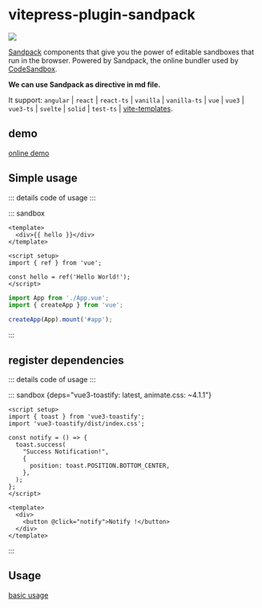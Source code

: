 # vitepress-plugin-sandpack

![](https://www.js-bridge.com/articles/sandpack.png)

<a href="https://www.npmjs.com/package/sandpack-vue3" target="_blank">Sandpack</a> components that give you the power of editable sandboxes that run in the browser. Powered by Sandpack, the online bundler used by <a href="https://codesandbox.io/" target="_blank">CodeSandbox</a>.

**We can use Sandpack as directive in md file.**

It support: `angular` | `react` | `react-ts` | `vanilla` | `vanilla-ts` | `vue` | `vue3` | `vue3-ts` | `svelte` | `solid` | `test-ts` | [vite-templates](/vite-templates/vite-vue-ts).

## demo

<a href="https://stackblitz.com/edit/vitejs-vite-79ocfq" target="_blank">online demo</a>

## Simple usage

<script setup>
import intro from '../codes/Intro.ts';
import introAdvance from '../codes/IntroAdvance.ts';
</script>

::: details code of usage
<CodePanel :value="intro" />
:::

::: sandbox
```vue /src/App.vue
<template>
  <div>{{ hello }}</div>
</template>

<script setup>
import { ref } from 'vue';

const hello = ref('Hello World!');
</script>
```

```js /src/main.js
import App from './App.vue';
import { createApp } from 'vue';

createApp(App).mount('#app');
```
:::

## register dependencies

::: details code of usage
<CodePanel :value="introAdvance" />
:::

::: sandbox {deps="vue3-toastify: latest, animate.css: ~4.1.1"}
```vue /src/App.vue
<script setup>
import { toast } from 'vue3-toastify';
import 'vue3-toastify/dist/index.css';

const notify = () => {
  toast.success(
    "Success Notification!",
    {
      position: toast.POSITION.BOTTOM_CENTER,
    },
  );
};
</script>

<template>
  <div>
    <button @click="notify">Notify !</button>
  </div>
</template>
```
:::

## Usage

[basic usage](./../basic-usage/entry.md)
